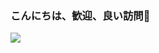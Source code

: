 ### こんにちは、歓迎、良い訪問👋
<img src="https://capsule-render.vercel.app/api?type=waving&color=0:423da7,100:008080&fontColor=dedede&height=160&section=footer&text=Misaotra%20Nitsidika%20manimanina%20ooh%20&fontSize=20" />
